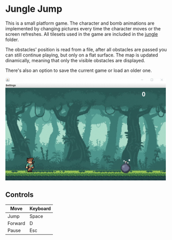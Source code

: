 # Jungle Jump

This is a small platform game. The character and bomb animations are implemented by changing pictures every time the character moves or the screen refreshes.
All tilesets used in the game are included in the [jungle](https://github.com/nandor23/platform-game/tree/main/jungle) folder.

The obstacles' position is read from a file, after all obstacles are passed you can still continue playing, but only on a flat surface. The map is updated dinamically, meaning that only the visible obstacles are displayed.

There's also an option to save the current game or load an older one.

<img src="https://github.com/nandor23/platform-game/blob/main/gif_1.gif" alt="drawing" width="500"/>



## Controls

| Move         | Keyboard  |
|--------------|-----------|
| Jump         | Space     |
| Forward      | D         |
| Pause        | Esc       |
